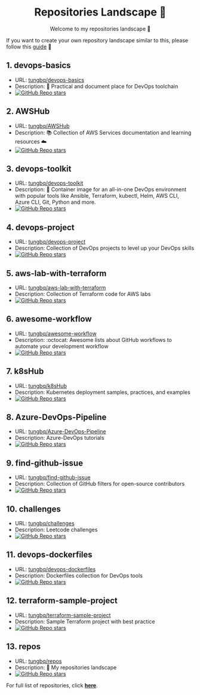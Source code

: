 <h1 align="center">Repositories Landscape 💎</h1>
<p align="center">Welcome to my repositories landscape 👋</p>

If you want to create your own repository landscape similar to this, please follow this [guide](./USE-THE-TEMPLATE.md) 📖

## 1. devops-basics
- URL: <a href="https://github.com/tungbq/devops-basics">tungbq/devops-basics</a>
- Description: 🚀 Practical and document place for DevOps toolchain
- <a href="https://github.com/tungbq/devops-basics/stargazers"><img alt="GitHub Repo stars" src="https://img.shields.io/github/stars/tungbq/devops-basics"/></a>
## 2. AWSHub
- URL: <a href="https://github.com/tungbq/AWSHub">tungbq/AWSHub</a>
- Description: 📚 Collection of AWS Services documentation and learning resources ☁️
- <a href="https://github.com/tungbq/AWSHub/stargazers"><img alt="GitHub Repo stars" src="https://img.shields.io/github/stars/tungbq/AWSHub"/></a>
## 3. devops-toolkit
- URL: <a href="https://github.com/tungbq/devops-toolkit">tungbq/devops-toolkit</a>
- Description: 🐳 Container image for an all-in-one DevOps environment with popular tools like Ansible, Terraform, kubectl, Helm, AWS CLI, Azure CLI, Git, Python and more.
- <a href="https://github.com/tungbq/devops-toolkit/stargazers"><img alt="GitHub Repo stars" src="https://img.shields.io/github/stars/tungbq/devops-toolkit"/></a>
## 4. devops-project
- URL: <a href="https://github.com/tungbq/devops-project">tungbq/devops-project</a>
- Description: Collection of DevOps projects to level up your DevOps skills
- <a href="https://github.com/tungbq/devops-project/stargazers"><img alt="GitHub Repo stars" src="https://img.shields.io/github/stars/tungbq/devops-project"/></a>
## 5. aws-lab-with-terraform
- URL: <a href="https://github.com/tungbq/aws-lab-with-terraform">tungbq/aws-lab-with-terraform</a>
- Description: Collection of Terraform code for AWS labs
- <a href="https://github.com/tungbq/aws-lab-with-terraform/stargazers"><img alt="GitHub Repo stars" src="https://img.shields.io/github/stars/tungbq/aws-lab-with-terraform"/></a>
## 6. awesome-workflow
- URL: <a href="https://github.com/tungbq/awesome-workflow">tungbq/awesome-workflow</a>
- Description: :octocat: Awesome lists about GitHub workflows to automate your development workflow
- <a href="https://github.com/tungbq/awesome-workflow/stargazers"><img alt="GitHub Repo stars" src="https://img.shields.io/github/stars/tungbq/awesome-workflow"/></a>
## 7. k8sHub
- URL: <a href="https://github.com/tungbq/k8sHub">tungbq/k8sHub</a>
- Description: Kubernetes deployment samples, practices, and examples
- <a href="https://github.com/tungbq/k8sHub/stargazers"><img alt="GitHub Repo stars" src="https://img.shields.io/github/stars/tungbq/k8sHub"/></a>
## 8. Azure-DevOps-Pipeline
- URL: <a href="https://github.com/tungbq/Azure-DevOps-Pipeline">tungbq/Azure-DevOps-Pipeline</a>
- Description: Azure-DevOps tutorials
- <a href="https://github.com/tungbq/Azure-DevOps-Pipeline/stargazers"><img alt="GitHub Repo stars" src="https://img.shields.io/github/stars/tungbq/Azure-DevOps-Pipeline"/></a>
## 9. find-github-issue
- URL: <a href="https://github.com/tungbq/find-github-issue">tungbq/find-github-issue</a>
- Description: Collection of GitHub filters for open-source contributors
- <a href="https://github.com/tungbq/find-github-issue/stargazers"><img alt="GitHub Repo stars" src="https://img.shields.io/github/stars/tungbq/find-github-issue"/></a>
## 10. challenges
- URL: <a href="https://github.com/tungbq/challenges">tungbq/challenges</a>
- Description: Leetcode challenges
- <a href="https://github.com/tungbq/challenges/stargazers"><img alt="GitHub Repo stars" src="https://img.shields.io/github/stars/tungbq/challenges"/></a>
## 11. devops-dockerfiles
- URL: <a href="https://github.com/tungbq/devops-dockerfiles">tungbq/devops-dockerfiles</a>
- Description: Dockerfiles collection for DevOps tools
- <a href="https://github.com/tungbq/devops-dockerfiles/stargazers"><img alt="GitHub Repo stars" src="https://img.shields.io/github/stars/tungbq/devops-dockerfiles"/></a>
## 12. terraform-sample-project
- URL: <a href="https://github.com/tungbq/terraform-sample-project">tungbq/terraform-sample-project</a>
- Description: Sample Terraform project with best practice
- <a href="https://github.com/tungbq/terraform-sample-project/stargazers"><img alt="GitHub Repo stars" src="https://img.shields.io/github/stars/tungbq/terraform-sample-project"/></a>
## 13. repos
- URL: <a href="https://github.com/tungbq/repos">tungbq/repos</a>
- Description: 🚀 My repositories landscape
- <a href="https://github.com/tungbq/repos/stargazers"><img alt="GitHub Repo stars" src="https://img.shields.io/github/stars/tungbq/repos"/></a>

For full list of repositories, click [**here**](https://github.com/tungbq?tab=repositories&q=&type=&language=&sort=stargazers).
